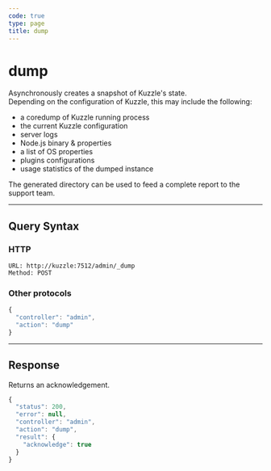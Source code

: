 ```yaml
---
code: true
type: page
title: dump
---
```


# dump

<SinceBadge version="1.4.0" />

Asynchronously creates a snapshot of Kuzzle's state.  
Depending on the configuration of Kuzzle, this may include the following:

* a coredump of Kuzzle running process
* the current Kuzzle configuration
* server logs
* Node.js binary & properties
* a list of OS properties
* plugins configurations
* usage statistics of the dumped instance

The generated directory can be used to feed a complete report to the support team.  

---

## Query Syntax

### HTTP

```http
URL: http://kuzzle:7512/admin/_dump
Method: POST
```

### Other protocols

```js
{
  "controller": "admin",
  "action": "dump"
}
```

---

## Response

Returns an acknowledgement.

```javascript
{
  "status": 200,
  "error": null,
  "controller": "admin",
  "action": "dump",
  "result": { 
    "acknowledge": true 
  }
}
```
